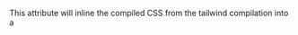 This attribute will inline the compiled CSS from the tailwind compilation into a <style> tag instead of using a <link rel="stylesheet"> tag.
